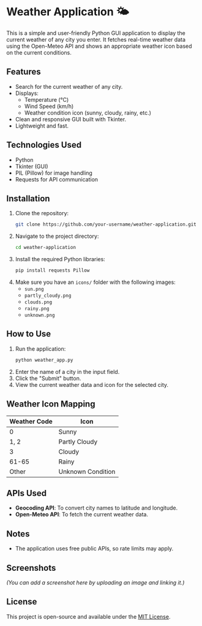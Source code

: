 # Weather Application 🌤️

This is a simple and user-friendly Python GUI application to display the current weather of any city you enter. It fetches real-time weather data using the Open-Meteo API and shows an appropriate weather icon based on the current conditions.

## Features
- Search for the current weather of any city.
- Displays:
  - Temperature (°C)
  - Wind Speed (km/h)
  - Weather condition icon (sunny, cloudy, rainy, etc.)
- Clean and responsive GUI built with Tkinter.
- Lightweight and fast.

## Technologies Used
- Python
- Tkinter (GUI)
- PIL (Pillow) for image handling
- Requests for API communication

## Installation

1. Clone the repository:
   ```bash
   git clone https://github.com/your-username/weather-application.git
   ```
2. Navigate to the project directory:
   ```bash
   cd weather-application
   ```
3. Install the required Python libraries:
   ```bash
   pip install requests Pillow
   ```
4. Make sure you have an `icons/` folder with the following images:
   - `sun.png`
   - `partly_cloudy.png`
   - `clouds.png`
   - `rainy.png`
   - `unknown.png`

## How to Use
1. Run the application:
   ```bash
   python weather_app.py
   ```
2. Enter the name of a city in the input field.
3. Click the "Submit" button.
4. View the current weather data and icon for the selected city.

## Weather Icon Mapping
| Weather Code | Icon            |
|--------------|-----------------|
| 0            | Sunny            |
| 1, 2         | Partly Cloudy     |
| 3            | Cloudy           |
| 61-65        | Rainy            |
| Other        | Unknown Condition |

## APIs Used
- **Geocoding API**: To convert city names to latitude and longitude.  
- **Open-Meteo API**: To fetch the current weather data.

## Notes
- The application uses free public APIs, so rate limits may apply.
  
## Screenshots
*(You can add a screenshot here by uploading an image and linking it.)*

## License
This project is open-source and available under the [MIT License](LICENSE).

